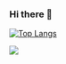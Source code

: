 ### Hi there 👋

[![Top Langs](https://github-readme-stats.vercel.app/api/top-langs/?username=wellapos&show_icons=true&theme=radical)](https://github.com/wellapos/github-readme-stats)

<a href="https://wakatime.com"><img src="https://github-readme-stats.vercel.app/api/wakatime?username=wellapos&layout=compact&theme=dark&custom_title=Week%20Stats" /></a>


<!--START_SECTION:waka-->
<!--END_SECTION:waka-->
<!--
**Wellapos/Wellapos** is a ✨ _special_ ✨ repository because its `README.md` (this file) appears on your GitHub profile.

Here are some ideas to get you started:

- 🔭 I’m currently working on ...
- 🌱 I’m currently learning ...
- 👯 I’m looking to collaborate on ...
- 🤔 I’m looking for help with ...
- 💬 Ask me about ...
- 📫 How to reach me: ...
- 😄 Pronouns: ...
- ⚡ Fun fact: ...
-->
